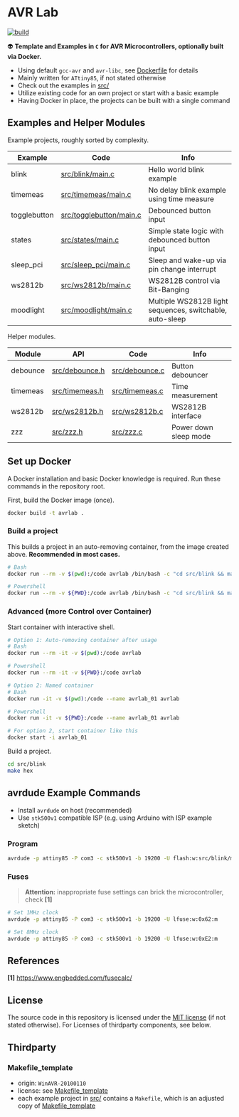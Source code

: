 # AVR Lab

[![build](https://github.com/duddel/avr-lab/actions/workflows/build.yml/badge.svg)](https://github.com/duddel/avr-lab/actions/workflows/build.yml)

:alien: **Template and Examples in `C` for AVR Microcontrollers, optionally built via Docker.**

-   Using default `gcc-avr` and `avr-libc`, see [Dockerfile](Dockerfile) for details
-   Mainly written for `ATtiny85`, if not stated otherwise
-   Check out the examples in [src/](src/)
-   Utilize existing code for an own project or start with a basic example
-   Having Docker in place, the projects can be built with a single command

## Examples and Helper Modules

Example projects, roughly sorted by complexity.

| Example      | Code                                               | Info                                                     |
| ------------ | -------------------------------------------------- | -------------------------------------------------------- |
| blink        | [src/blink/main.c](src/blink/main.c)               | Hello world blink example                                |
| timemeas     | [src/timemeas/main.c](src/timemeas/main.c)         | No delay blink example using time measure                |
| togglebutton | [src/togglebutton/main.c](src/togglebutton/main.c) | Debounced button input                                   |
| states       | [src/states/main.c](src/states/main.c)             | Simple state logic with debounced button input           |
| sleep_pci    | [src/sleep_pci/main.c](src/sleep_pci/main.c)       | Sleep and wake-up via pin change interrupt               |
| ws2812b      | [src/ws2812b/main.c](src/ws2812b/main.c)           | WS2812B control via Bit-Banging                          |
| moodlight    | [src/moodlight/main.c](src/moodlight/main.c)       | Multiple WS2812B light sequences, switchable, auto-sleep |

Helper modules.

| Module           | API                                              | Code                                             | Info                                                         |
| ---------------- | ------------------------------------------------ | ------------------------------------------------ | ------------------------------------------------------------ |
| debounce         | [src/debounce.h](src/debounce.h)                 | [src/debounce.c](src/debounce.c)                 | Button debouncer                                             |
| timemeas         | [src/timemeas.h](src/timemeas.h)                 | [src/timemeas.c](src/timemeas.c)                 | Time measurement                                             |
| ws2812b          | [src/ws2812b.h](src/ws2812b.h)                   | [src/ws2812b.c](src/ws2812b.c)                   | WS2812B interface                                            |
| zzz              | [src/zzz.h](src/zzz.h)                           | [src/zzz.c](src/zzz.c)                           | Power down sleep mode                                        |

## Set up Docker

A Docker installation and basic Docker knowledge is required. Run these commands in the repository root.

First, build the Docker image (once).

```bash
docker build -t avrlab .
```

### Build a project

This builds a project in an auto-removing container, from the image created above. **Recommended in most cases.**

```bash
# Bash
docker run --rm -v $(pwd):/code avrlab /bin/bash -c "cd src/blink && make hex"

# Powershell
docker run --rm -v ${PWD}:/code avrlab /bin/bash -c "cd src/blink && make hex"
```

### Advanced (more Control over Container)

Start container with interactive shell.

```bash
# Option 1: Auto-removing container after usage
# Bash
docker run --rm -it -v $(pwd):/code avrlab

# Powershell
docker run --rm -it -v ${PWD}:/code avrlab

# Option 2: Named container
# Bash
docker run -it -v $(pwd):/code --name avrlab_01 avrlab

# Powershell
docker run -it -v ${PWD}:/code --name avrlab_01 avrlab

# For option 2, start container like this
docker start -i avrlab_01
```

Build a project.

```bash
cd src/blink
make hex
```

## avrdude Example Commands

-   Install `avrdude` on host (recommended)
-   Use `stk500v1` compatible ISP (e.g. using Arduino with ISP example sketch)

### Program

```bash
avrdude -p attiny85 -P com3 -c stk500v1 -b 19200 -U flash:w:src/blink/main.hex
```

### Fuses

>   **Attention:** inappropriate fuse settings can brick the microcontroller, check **[1]**

```bash
# Set 1MHz clock
avrdude -p attiny85 -P com3 -c stk500v1 -b 19200 -U lfuse:w:0x62:m

# Set 8MHz clock
avrdude -p attiny85 -P com3 -c stk500v1 -b 19200 -U lfuse:w:0xE2:m
```

## References

**[1]** https://www.engbedded.com/fusecalc/

## License

The source code in this repository is licensed under the [MIT license](LICENSE.txt) (if not stated otherwise). For Licenses of thirdparty components, see below.
   
## Thirdparty

### Makefile_template

-   origin: `WinAVR-20100110`
-   license: see [Makefile_template](Makefile_template)
-   each example project in [src/](src/) contains a `Makefile`, which is an adjusted copy of [Makefile_template](Makefile_template)

